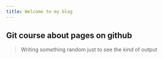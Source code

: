 ```yaml
---
title: Welcome to my blog
---
```


## Git course about pages on github

> Writing something random just to see the kind of output
